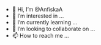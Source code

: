 - 👋 Hi, I’m @AnfiskaA
- 👀 I’m interested in ...
- 🌱 I’m currently learning ...
- 💞️ I’m looking to collaborate on ...
- 📫 How to reach me ...

<!---
AnfiskaA/AnfiskaA is a ✨ special ✨ repository because its `README.md` (this file) appears on your GitHub profile.
You can click the Preview link to take a look at your changes.
--->
